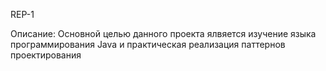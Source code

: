 REP-1

Описание: Основной целью данного проекта ялвяется изучение языка программирования Java и практическая реализация паттернов проектирования
